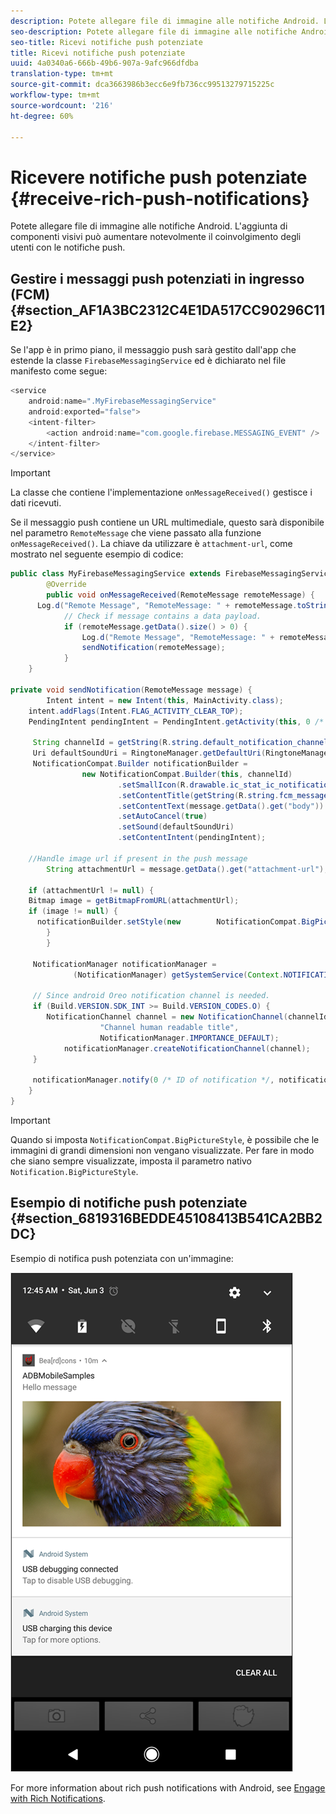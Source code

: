 ```yaml
---
description: Potete allegare file di immagine alle notifiche Android. L'aggiunta di componenti visivi può aumentare notevolmente il coinvolgimento degli utenti con le notifiche push.
seo-description: Potete allegare file di immagine alle notifiche Android. L'aggiunta di componenti visivi può aumentare notevolmente il coinvolgimento degli utenti con le notifiche push.
seo-title: Ricevi notifiche push potenziate
title: Ricevi notifiche push potenziate
uuid: 4a0340a6-666b-49b6-907a-9afc966dfdba
translation-type: tm+mt
source-git-commit: dca3663986b3ecc6e9fb736cc99513279715225c
workflow-type: tm+mt
source-wordcount: '216'
ht-degree: 60%

---
```



# Ricevere notifiche push potenziate {#receive-rich-push-notifications}

Potete allegare file di immagine alle notifiche Android. L&#39;aggiunta di componenti visivi può aumentare notevolmente il coinvolgimento degli utenti con le notifiche push.

## Gestire i messaggi push potenziati in ingresso (FCM) {#section_AF1A3BC2312C4E1DA517CC90296C11E2}

Se l&#39;app è in primo piano, il messaggio push sarà gestito dall&#39;app che estende la classe `FirebaseMessagingService` ed è dichiarato nel file manifesto come segue:

```java
<service
    android:name=".MyFirebaseMessagingService"
    android:exported="false">
    <intent-filter>
        <action android:name="com.google.firebase.MESSAGING_EVENT" />
    </intent-filter>
</service>
```

>[!IMPORTANT]
>
>La classe che contiene l&#39;implementazione `onMessageReceived()` gestisce i dati ricevuti.

Se il messaggio push contiene un URL multimediale, questo sarà disponibile nel parametro `RemoteMessage` che viene passato alla funzione `onMessageReceived()`. La chiave da utilizzare è `attachment-url`, come mostrato nel seguente esempio di codice:

```java
public class MyFirebaseMessagingService extends FirebaseMessagingService {
        @Override
        public void onMessageReceived(RemoteMessage remoteMessage) {
      Log.d("Remote Message", "RemoteMessage: " + remoteMessage.toString());
            // Check if message contains a data payload.
            if (remoteMessage.getData().size() > 0) {
                Log.d("Remote Message", "RemoteMessage: " + remoteMessage.getData());
                sendNotification(remoteMessage);
            }
    }
 
private void sendNotification(RemoteMessage message) {
        Intent intent = new Intent(this, MainActivity.class);
    intent.addFlags(Intent.FLAG_ACTIVITY_CLEAR_TOP);
    PendingIntent pendingIntent = PendingIntent.getActivity(this, 0 /* Request code */, intent, PendingIntent.FLAG_ONE_SHOT);

     String channelId = getString(R.string.default_notification_channel_id);
     Uri defaultSoundUri = RingtoneManager.getDefaultUri(RingtoneManager.TYPE_NOTIFICATION);
     NotificationCompat.Builder notificationBuilder =
                new NotificationCompat.Builder(this, channelId)
                        .setSmallIcon(R.drawable.ic_stat_ic_notification)
                        .setContentTitle(getString(R.string.fcm_message))
                        .setContentText(message.getData().get("body"))
                        .setAutoCancel(true)
                        .setSound(defaultSoundUri)
                        .setContentIntent(pendingIntent);
  
    //Handle image url if present in the push message 
        String attachmentUrl = message.getData().get("attachment-url");
  
    if (attachmentUrl != null) { 
    Bitmap image = getBitmapFromURL(attachmentUrl); 
    if (image != null) { 
      notificationBuilder.setStyle(new        NotificationCompat.BigPictureStyle().bigPicture(image)); 
        } 
        } 

     NotificationManager notificationManager =
              (NotificationManager) getSystemService(Context.NOTIFICATION_SERVICE);

     // Since android Oreo notification channel is needed.
     if (Build.VERSION.SDK_INT >= Build.VERSION_CODES.O) {
        NotificationChannel channel = new NotificationChannel(channelId,
                    "Channel human readable title",
                    NotificationManager.IMPORTANCE_DEFAULT);
            notificationManager.createNotificationChannel(channel);
     }

     notificationManager.notify(0 /* ID of notification */, notificationBuilder.build());
    }
}
```

>[!IMPORTANT]
>
>Quando si imposta `NotificationCompat.BigPictureStyle`, è possibile che le immagini di grandi dimensioni non vengano visualizzate. Per fare in modo che siano sempre visualizzate, imposta il parametro nativo `Notification.BigPictureStyle`.

## Esempio di notifiche push potenziate {#section_6819316BEDDE45108413B541CA2BB2DC}

Esempio di notifica push potenziata con un&#39;immagine:

![](assets/rich-push-notification_example.png)

For more information about rich push notifications with Android, see [Engage with Rich Notifications](https://developer.android.com/distribute/best-practices/engage/rich-notifications.html).
